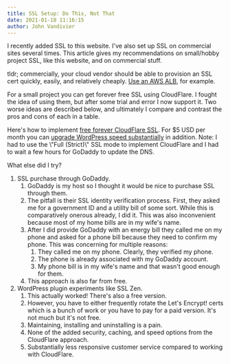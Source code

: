 ```yaml
---
title: SSL Setup: Do This, Not That
date: 2021-01-10 11:16:15
author: John Vandivier
---
```




<!-- wp:paragraph -->
<p>I recently added SSL to this website. I've also set up SSL on commercial sites several times. This article gives my recommendations on small/hobby project SSL, like this website, and on commercial stuff.</p>
<!-- /wp:paragraph -->

<!-- wp:paragraph -->
<p>tldr; commercially, your cloud vendor should be able to provision an SSL cert quickly, easily, and relatively cheaply. <a href=\"https://aws.amazon.com/premiumsupport/knowledge-center/associate-acm-certificate-alb-nlb/\">Use an AWS ALB</a>, for example.</p>
<!-- /wp:paragraph -->

<!-- wp:paragraph -->
<p>For a small project you can get forever free SSL using CloudFlare. I fought the idea of using them, but after some trial and error I now support it. Two worse ideas are described below, and ultimately I compare and contrast the pros and cons of each in a table.</p>
<!-- /wp:paragraph -->

<!-- wp:paragraph -->
<p>Here's how to implement <a href=\"https://www.youtube.com/watch?v=cK5Z_r5-4CQ\">free forever CloudFlare SSL</a>. For $5 USD per month you can <a href=\"https://blog.cloudflare.com/automatic-platform-optimizations-starting-with-wordpress/\">upgrade WordPress speed substantially</a> in addition. Note: I had to use the \"Full (Strict)\" SSL mode to implement CloudFlare and I had to wait a few hours for GoDaddy to update the DNS.</p>
<!-- /wp:paragraph -->

<!-- wp:paragraph -->
<p>What else did I try?</p>
<!-- /wp:paragraph -->

<!-- wp:list {\"ordered\":true} -->
<ol><li>SSL purchase through GoDaddy.<ol><li>GoDaddy is my host so I thought it would be nice to purchase SSL through them.</li><li>The pitfall is their SSL identity verification process. First, they asked me for a government ID and a utility bill of some sort. While this is comparatively onerous already, I did it. This was also inconvenient because most of my home bills are in my wife's name.</li><li>After I did provide GoDaddy with an energy bill they called me on my phone and asked for a phone bill because they need to confirm my phone. This was concerning for multiple reasons:<ol><li>They called me on my phone. Clearly, they verified my phone.</li><li>The phone is already associated with my GoDaddy account.</li><li>My phone bill is in my wife's name and that wasn't good enough for them.</li></ol></li><li>This approach is also far from free.</li></ol></li><li>WordPress plugin experiments like SSL Zen.<ol><li>This actually worked! There's also a free version.</li><li>However, you have to either frequently rotate the Let's Encrypt! certs which is a bunch of work or you have to pay for a paid version. It's not much but it's not free.</li><li>Maintaining, installing and uninstalling is a pain.</li><li>None of the added security, caching, and speed options from the CloudFlare approach.</li><li>Substantially less responsive customer service compared to working with CloudFlare.</li></ol></li></ol>
<!-- /wp:list -->